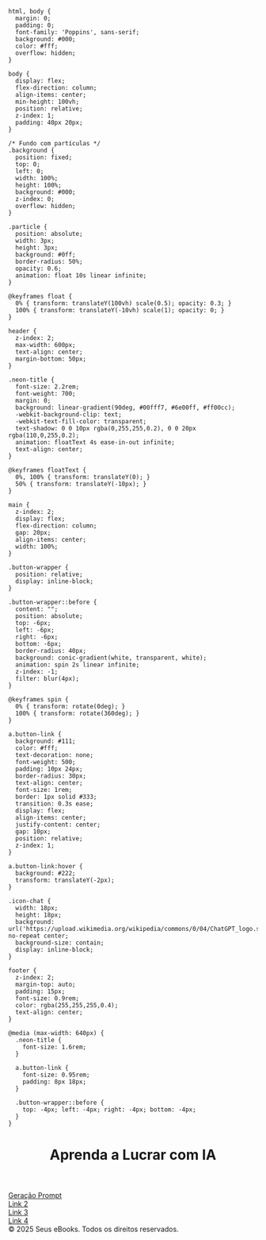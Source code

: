     html, body {
      margin: 0;
      padding: 0;
      font-family: 'Poppins', sans-serif;
      background: #000;
      color: #fff;
      overflow: hidden;
    }

    body {
      display: flex;
      flex-direction: column;
      align-items: center;
      min-height: 100vh;
      position: relative;
      z-index: 1;
      padding: 40px 20px;
    }

    /* Fundo com partículas */
    .background {
      position: fixed;
      top: 0;
      left: 0;
      width: 100%;
      height: 100%;
      background: #000;
      z-index: 0;
      overflow: hidden;
    }

    .particle {
      position: absolute;
      width: 3px;
      height: 3px;
      background: #0ff;
      border-radius: 50%;
      opacity: 0.6;
      animation: float 10s linear infinite;
    }

    @keyframes float {
      0% { transform: translateY(100vh) scale(0.5); opacity: 0.3; }
      100% { transform: translateY(-10vh) scale(1); opacity: 0; }
    }

    header {
      z-index: 2;
      max-width: 600px;
      text-align: center;
      margin-bottom: 50px;
    }

    .neon-title {
      font-size: 2.2rem;
      font-weight: 700;
      margin: 0;
      background: linear-gradient(90deg, #00fff7, #6e00ff, #ff00cc);
      -webkit-background-clip: text;
      -webkit-text-fill-color: transparent;
      text-shadow: 0 0 10px rgba(0,255,255,0.2), 0 0 20px rgba(110,0,255,0.2);
      animation: floatText 4s ease-in-out infinite;
      text-align: center;
    }

    @keyframes floatText {
      0%, 100% { transform: translateY(0); }
      50% { transform: translateY(-10px); }
    }

    main {
      z-index: 2;
      display: flex;
      flex-direction: column;
      gap: 20px;
      align-items: center;
      width: 100%;
    }

    .button-wrapper {
      position: relative;
      display: inline-block;
    }

    .button-wrapper::before {
      content: "";
      position: absolute;
      top: -6px;
      left: -6px;
      right: -6px;
      bottom: -6px;
      border-radius: 40px;
      background: conic-gradient(white, transparent, white);
      animation: spin 2s linear infinite;
      z-index: -1;
      filter: blur(4px);
    }

    @keyframes spin {
      0% { transform: rotate(0deg); }
      100% { transform: rotate(360deg); }
    }

    a.button-link {
      background: #111;
      color: #fff;
      text-decoration: none;
      font-weight: 500;
      padding: 10px 24px;
      border-radius: 30px;
      text-align: center;
      font-size: 1rem;
      border: 1px solid #333;
      transition: 0.3s ease;
      display: flex;
      align-items: center;
      justify-content: center;
      gap: 10px;
      position: relative;
      z-index: 1;
    }

    a.button-link:hover {
      background: #222;
      transform: translateY(-2px);
    }

    .icon-chat {
      width: 18px;
      height: 18px;
      background: url('https://upload.wikimedia.org/wikipedia/commons/0/04/ChatGPT_logo.svg') no-repeat center;
      background-size: contain;
      display: inline-block;
    }

    footer {
      z-index: 2;
      margin-top: auto;
      padding: 15px;
      font-size: 0.9rem;
      color: rgba(255,255,255,0.4);
      text-align: center;
    }

    @media (max-width: 640px) {
      .neon-title {
        font-size: 1.6rem;
      }

      a.button-link {
        font-size: 0.95rem;
        padding: 8px 18px;
      }

      .button-wrapper::before {
        top: -4px; left: -4px; right: -4px; bottom: -4px;
      }
    }
  </style>
</head>
<body>
  <div class="background" id="particles"></div>

  <header>
    <h1 class="neon-title">Aprenda a Lucrar com IA</h1>
  </header>

  <main>
    <div class="button-wrapper">
      <a href="#" class="button-link">
        <span class="icon-chat"></span>
        Geração Prompt
      </a>
    </div>
    <div class="button-wrapper">
      <a href="#" class="button-link">Link 2</a>
    </div>
    <div class="button-wrapper">
      <a href="#" class="button-link">Link 3</a>
    </div>
    <div class="button-wrapper">
      <a href="#" class="button-link">Link 4</a>
    </div>
  </main>

  <footer>
    © 2025 Seus eBooks. Todos os direitos reservados.
  </footer>

  <script>
    // Geração de partículas no fundo
    const particlesContainer = document.getElementById('particles');
    for (let i = 0; i < 80; i++) {
      const particle = document.createElement('div');
      particle.className = 'particle';
      particle.style.left = ${Math.random() * 100}%;
      particle.style.top = ${Math.random() * 100}vh;
      particle.style.animationDuration = ${6 + Math.random() * 6}s;
      particlesContainer.appendChild(particle);
    }
  </script>
</body>
</html>
